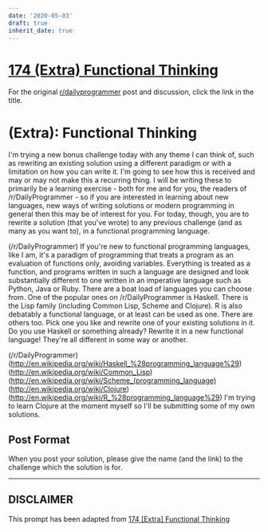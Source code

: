 ```yaml
---
date: '2020-05-03'
draft: true
inherit_date: true
---
```


# [174 (Extra) Functional Thinking](https://www.reddit.com/r/dailyprogrammer/comments/2d52d8/8102014_challenge_174_extra_functional_thinking/)

For the original [r/dailyprogrammer](https://www.reddit.com/r/dailyprogrammer/) post and discussion, click the link in the title.

# (Extra): Functional Thinking
I'm trying a new bonus challenge today with any theme I can think of, such as rewriting an existing solution using a different paradigm or with a limitation on how you can write it. I'm going to see how this is received and may or may not make this a recurring thing. I will be writing these to primarily be a learning exercise - both for me and for you, the readers of /r/DailyProgrammer - so if you are interested in learning about new languages, new ways of writing solutions or modern programming in general then this may be of interest for you. For today, though, you are to rewrite a solution (that you've wrote) to any previous challenge (and as many as you want to), in a functional programming language.

(/r/DailyProgrammer)
If you're new to functional programming languages, like I am, it's a paradigm of programming that treats a program as an evaluation of functions only, avoiding variables. Everything is treated as a function, and programs written in such a language are designed and look substantially different to one written in an imperative language such as Python, Java or Ruby. There are a boat load of languages you can choose from. One of the popular ones on /r/DailyProgrammer is Haskell. There is the Lisp family (including Common Lisp, Scheme and Clojure). R is also debatably a functional language, or at least can be used as one. There are others too. Pick one you like and rewrite one of your existing solutions in it. Do you use Haskell or something already? Rewrite it in a new functional language! They're all different in some way or another.

(/r/DailyProgrammer)
(http://en.wikipedia.org/wiki/Haskell_%28programming_language%29)
(http://en.wikipedia.org/wiki/Common_Lisp)
(http://en.wikipedia.org/wiki/Scheme_(programming_language)
(http://en.wikipedia.org/wiki/Clojure)
(http://en.wikipedia.org/wiki/R_%28programming_language%29)
I'm trying to learn Clojure at the moment myself so I'll be submitting some of my own solutions.

## Post Format
When you post your solution, please give the name (and the link) to the challenge which the solution is for.


----
## **DISCLAIMER**
This prompt has been adapted from [174 [Extra] Functional Thinking](https://www.reddit.com/r/dailyprogrammer/comments/2d52d8/8102014_challenge_174_extra_functional_thinking/
)
